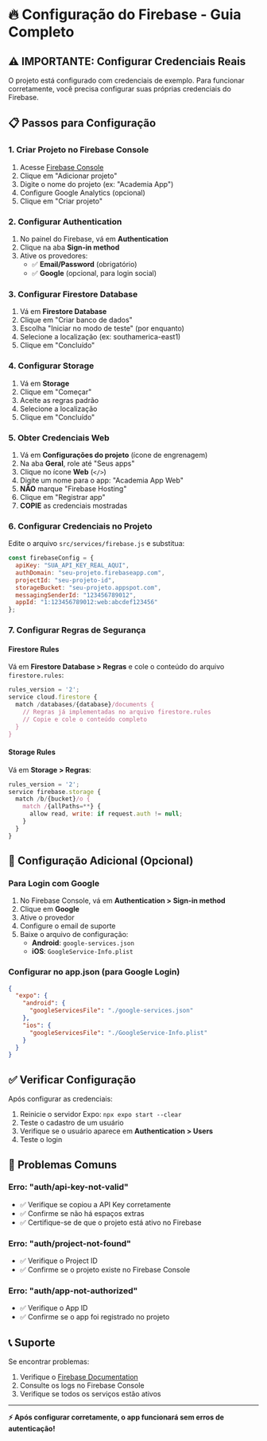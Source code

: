 # 🔥 Configuração do Firebase - Guia Completo

## ⚠️ IMPORTANTE: Configurar Credenciais Reais

O projeto está configurado com credenciais de exemplo. Para funcionar corretamente, você precisa configurar suas próprias credenciais do Firebase.

## 📋 Passos para Configuração

### 1. Criar Projeto no Firebase Console

1. Acesse [Firebase Console](https://console.firebase.google.com)
2. Clique em "Adicionar projeto"
3. Digite o nome do projeto (ex: "Academia App")
4. Configure Google Analytics (opcional)
5. Clique em "Criar projeto"

### 2. Configurar Authentication

1. No painel do Firebase, vá em **Authentication**
2. Clique na aba **Sign-in method**
3. Ative os provedores:
   - ✅ **Email/Password** (obrigatório)
   - ✅ **Google** (opcional, para login social)

### 3. Configurar Firestore Database

1. Vá em **Firestore Database**
2. Clique em "Criar banco de dados"
3. Escolha "Iniciar no modo de teste" (por enquanto)
4. Selecione a localização (ex: southamerica-east1)
5. Clique em "Concluído"

### 4. Configurar Storage

1. Vá em **Storage**
2. Clique em "Começar"
3. Aceite as regras padrão
4. Selecione a localização
5. Clique em "Concluído"

### 5. Obter Credenciais Web

1. Vá em **Configurações do projeto** (ícone de engrenagem)
2. Na aba **Geral**, role até "Seus apps"
3. Clique no ícone **Web** (`</>`)
4. Digite um nome para o app: "Academia App Web"
5. **NÃO** marque "Firebase Hosting"
6. Clique em "Registrar app"
7. **COPIE** as credenciais mostradas

### 6. Configurar Credenciais no Projeto

Edite o arquivo `src/services/firebase.js` e substitua:

```javascript
const firebaseConfig = {
  apiKey: "SUA_API_KEY_REAL_AQUI",
  authDomain: "seu-projeto.firebaseapp.com",
  projectId: "seu-projeto-id",
  storageBucket: "seu-projeto.appspot.com",
  messagingSenderId: "123456789012",
  appId: "1:123456789012:web:abcdef123456"
};
```

### 7. Configurar Regras de Segurança

#### Firestore Rules
Vá em **Firestore Database > Regras** e cole o conteúdo do arquivo `firestore.rules`:

```javascript
rules_version = '2';
service cloud.firestore {
  match /databases/{database}/documents {
    // Regras já implementadas no arquivo firestore.rules
    // Copie e cole o conteúdo completo
  }
}
```

#### Storage Rules
Vá em **Storage > Regras**:

```javascript
rules_version = '2';
service firebase.storage {
  match /b/{bucket}/o {
    match /{allPaths=**} {
      allow read, write: if request.auth != null;
    }
  }
}
```

## 🔧 Configuração Adicional (Opcional)

### Para Login com Google

1. No Firebase Console, vá em **Authentication > Sign-in method**
2. Clique em **Google**
3. Ative o provedor
4. Configure o email de suporte
5. Baixe o arquivo de configuração:
   - **Android**: `google-services.json`
   - **iOS**: `GoogleService-Info.plist`

### Configurar no app.json (para Google Login)

```json
{
  "expo": {
    "android": {
      "googleServicesFile": "./google-services.json"
    },
    "ios": {
      "googleServicesFile": "./GoogleService-Info.plist"
    }
  }
}
```

## ✅ Verificar Configuração

Após configurar as credenciais:

1. Reinicie o servidor Expo: `npx expo start --clear`
2. Teste o cadastro de um usuário
3. Verifique se o usuário aparece em **Authentication > Users**
4. Teste o login

## 🚨 Problemas Comuns

### Erro: "auth/api-key-not-valid"
- ✅ Verifique se copiou a API Key corretamente
- ✅ Confirme se não há espaços extras
- ✅ Certifique-se de que o projeto está ativo no Firebase

### Erro: "auth/project-not-found"
- ✅ Verifique o Project ID
- ✅ Confirme se o projeto existe no Firebase Console

### Erro: "auth/app-not-authorized"
- ✅ Verifique o App ID
- ✅ Confirme se o app foi registrado no projeto

## 📞 Suporte

Se encontrar problemas:
1. Verifique o [Firebase Documentation](https://firebase.google.com/docs)
2. Consulte os logs no Firebase Console
3. Verifique se todos os serviços estão ativos

---

**⚡ Após configurar corretamente, o app funcionará sem erros de autenticação!**
